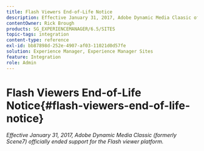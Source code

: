```yaml
---
title: Flash Viewers End-of-Life Notice
description: Effective January 31, 2017, Adobe Dynamic Media Claasic officially ended support for the Flash viewer platform.
contentOwner: Rick Brough
products: SG_EXPERIENCEMANAGER/6.5/SITES
topic-tags: integration
content-type: reference
exl-id: bb87898d-252e-4907-af03-11021d0d57fe
solution: Experience Manager, Experience Manager Sites
feature: Integration
role: Admin
---
```

# Flash Viewers End-of-Life Notice{#flash-viewers-end-of-life-notice}

*Effective January 31, 2017, Adobe Dynamic Media Classic (formerly Scene7) officially ended support for the Flash viewer platform.*

<!-- *For more information about this important change, see the following FAQ website:*

[https://docs.adobe.com/content/docs/en/aem/6-1/administer/integration/marketing-cloud/scene7/flash-eol.html](https://docs.adobe.com/content/docs/en/aem/6-1/administer/integration/marketing-cloud/scene7/flash-eol.html). -->
